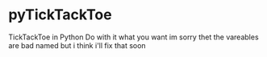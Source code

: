 # pyTickTackToe
TickTackToe in Python
Do with it what you want im sorry thet the vareables are bad named but i think i'll fix that soon
